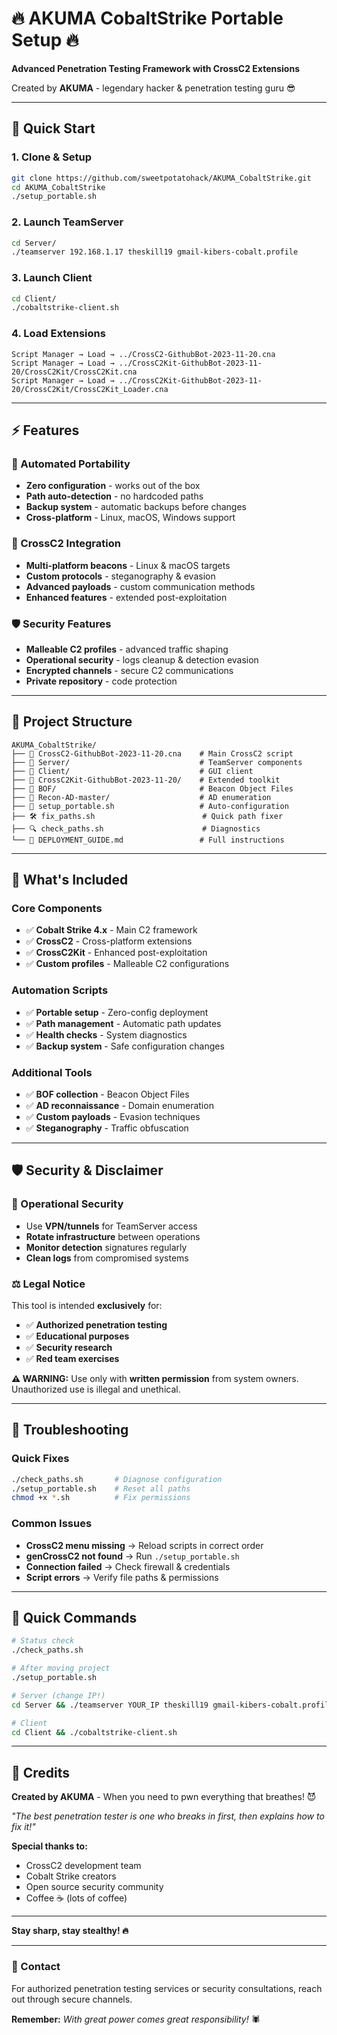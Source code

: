 # 🔥 AKUMA CobaltStrike Portable Setup 🔥

**Advanced Penetration Testing Framework with CrossC2 Extensions**

Created by **AKUMA** - legendary hacker & penetration testing guru 😎

---

## 🚀 Quick Start

### 1. Clone & Setup
```bash
git clone https://github.com/sweetpotatohack/AKUMA_CobaltStrike.git
cd AKUMA_CobaltStrike
./setup_portable.sh
```

### 2. Launch TeamServer
```bash
cd Server/
./teamserver 192.168.1.17 theskill19 gmail-kibers-cobalt.profile
```

### 3. Launch Client
```bash
cd Client/
./cobaltstrike-client.sh
```

### 4. Load Extensions
```
Script Manager → Load → ../CrossC2-GithubBot-2023-11-20.cna
Script Manager → Load → ../CrossC2Kit-GithubBot-2023-11-20/CrossC2Kit/CrossC2Kit.cna  
Script Manager → Load → ../CrossC2Kit-GithubBot-2023-11-20/CrossC2Kit/CrossC2Kit_Loader.cna
```

---

## ⚡ Features

### 🔧 Automated Portability
- **Zero configuration** - works out of the box
- **Path auto-detection** - no hardcoded paths
- **Backup system** - automatic backups before changes
- **Cross-platform** - Linux, macOS, Windows support

### 🎯 CrossC2 Integration
- **Multi-platform beacons** - Linux & macOS targets
- **Custom protocols** - steganography & evasion
- **Advanced payloads** - custom communication methods
- **Enhanced features** - extended post-exploitation

### 🛡️ Security Features
- **Malleable C2 profiles** - advanced traffic shaping
- **Operational security** - logs cleanup & detection evasion
- **Encrypted channels** - secure C2 communications
- **Private repository** - code protection

---

## 📁 Project Structure

```
AKUMA_CobaltStrike/
├── 🎯 CrossC2-GithubBot-2023-11-20.cna    # Main CrossC2 script
├── 📁 Server/                             # TeamServer components
├── 📁 Client/                             # GUI client
├── 📁 CrossC2Kit-GithubBot-2023-11-20/    # Extended toolkit
├── 📁 BOF/                                # Beacon Object Files
├── 📁 Recon-AD-master/                    # AD enumeration
├── 🔧 setup_portable.sh                   # Auto-configuration
├── 🛠️ fix_paths.sh                        # Quick path fixer
├── 🔍 check_paths.sh                      # Diagnostics
└── 📖 DEPLOYMENT_GUIDE.md                 # Full instructions
```

---

## 🎪 What's Included

### Core Components
- ✅ **Cobalt Strike 4.x** - Main C2 framework
- ✅ **CrossC2** - Cross-platform extensions
- ✅ **CrossC2Kit** - Enhanced post-exploitation
- ✅ **Custom profiles** - Malleable C2 configurations

### Automation Scripts
- ✅ **Portable setup** - Zero-config deployment
- ✅ **Path management** - Automatic path updates
- ✅ **Health checks** - System diagnostics
- ✅ **Backup system** - Safe configuration changes

### Additional Tools
- ✅ **BOF collection** - Beacon Object Files
- ✅ **AD reconnaissance** - Domain enumeration
- ✅ **Custom payloads** - Evasion techniques
- ✅ **Steganography** - Traffic obfuscation

---

## 🛡️ Security & Disclaimer

### 🔐 Operational Security
- Use **VPN/tunnels** for TeamServer access
- **Rotate infrastructure** between operations
- **Monitor detection** signatures regularly
- **Clean logs** from compromised systems

### ⚖️ Legal Notice
This tool is intended **exclusively** for:
- ✅ **Authorized penetration testing**
- ✅ **Educational purposes**
- ✅ **Security research**
- ✅ **Red team exercises**

**⚠️ WARNING:** Use only with **written permission** from system owners. Unauthorized use is illegal and unethical.

---

## 🐛 Troubleshooting

### Quick Fixes
```bash
./check_paths.sh       # Diagnose configuration
./setup_portable.sh    # Reset all paths
chmod +x *.sh          # Fix permissions
```

### Common Issues
- **CrossC2 menu missing** → Reload scripts in correct order
- **genCrossC2 not found** → Run `./setup_portable.sh`  
- **Connection failed** → Check firewall & credentials
- **Script errors** → Verify file paths & permissions

---

## 📱 Quick Commands

```bash
# Status check
./check_paths.sh

# After moving project
./setup_portable.sh

# Server (change IP!)
cd Server && ./teamserver YOUR_IP theskill19 gmail-kibers-cobalt.profile

# Client
cd Client && ./cobaltstrike-client.sh
```

---

## 🤘 Credits

**Created by AKUMA** - When you need to pwn everything that breathes! 😈

*"The best penetration tester is one who breaks in first, then explains how to fix it!"*

**Special thanks to:**
- CrossC2 development team
- Cobalt Strike creators  
- Open source security community
- Coffee ☕ (lots of coffee)

---

**Stay sharp, stay stealthy! 🔥**

---

### 📧 Contact
For authorized penetration testing services or security consultations, reach out through secure channels.

**Remember:** *With great power comes great responsibility!* 🕷️
